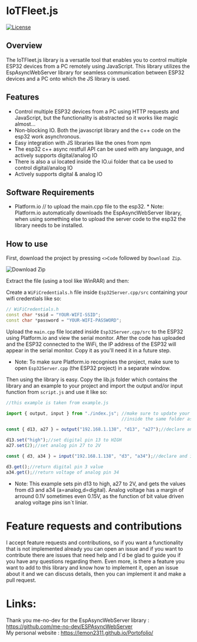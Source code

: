 # IoTFleet.js

[![License](https://img.shields.io/badge/license-MIT-blue.svg)](LICENSE)

## Overview
The IoTFleet.js library is a versatile tool that enables you to control multiple ESP32 devices from a PC remotely using JavaScript. This library utilizes the EspAsyncWebServer library for seamless communication between ESP32 devices and a PC onto which the JS library is used.

## Features
- Control multiple ESP32 devices from a PC using HTTP requests and JavaScript, but the functionality is abstracted so it works like magic almost...
- Non-blocking IO. Both the javascript library and the c++ code on the esp32 work asynchronous.
- Easy integration with JS libraries like the ones from npm
- The esp32 c++ async restfull API can be used with any language, and actively supports digital/analog IO
- There is also a ui located inside the IO.ui folder that ca be used to control digital/analog IO
- Actively supports digital & analog IO

## Software Requirements
* Platform.io // to upload the main.cpp file to the esp32. * Note: Platform.io automatically downloads the EspAsyncWebServer library, when using something else to upload the server code to the esp32 the library needs to be installed.

## How to use
First, download the project by pressing `<>Code` followed by `Download Zip`.

![Download Zip](https://github.com/Lemon2311/IoTFleet.js/assets/63803133/b0d0e1da-d7d6-4f7c-a26b-e707ec1ee5ee)

Extract the file (using a tool like WinRAR) and then:

Create a `WiFiCredentials.h` file inside `Esp32Server.cpp/src` containing your wifi credentials like so:

```cpp
// WiFiCredentials.h
const char *ssid = "YOUR-WIFI-SSID";
const char *password = "YOUR-WIFI-PASSWORD";
```

Upload the `main.cpp` file located inside `Esp32Server.cpp/src` to the ESP32 using Platform.io and view the serial monitor. After the code has uploaded and the ESP32 connected to the WiFi, the IP address of the ESP32 will appear in the serial monitor. Copy it as you'll need it in a future step.

* Note: To make sure Platform.io recognises the project, make sure to open `Esp32Server.cpp` (the ESP32 project) in a separate window.

Then using the library is easy. Copy the lib.js folder which contains the library and an example to your project and import the output and/or input function from `script.js` and use it like so:

```js
//this example is taken from example.js

import { output, input } from "./index.js"; //make sure to update your path as example.js is located
                                            //inside the same folder as script.js

const { d13, a27 } = output("192.168.1.138", "d13", "a27");//declare and initialize output pins

d13.set("high");//set digital pin 13 to HIGH
a27.set(2);//set analog pin 27 to 2V

const { d3, a34 } = input("192.168.1.138", "d3", "a34");//declare and initialize input pins

d3.get();//return digital pin 3 value
a34.get();//return voltage of analog pin 34

```

* Note: This example sets pin d13 to high, a27 to 2V, and gets the values from d3 and a34 (a=analog,d=digital). Analog voltage has a margin of arround 0.1V sometimes even 0.15V, as the function of bit value driven analog voltage pins isn`t liniar.

# Feature requests and contributions
I accept feature requests and contributions, so if you want a functionality that is not implemented already you can open an issue and if you want to contribute there are issues that need help and I`d be glad to guide you if you have any questions regarding them. Even more, is there a feature you want to add to this library and know how to implement it, open an issue about it and we can discuss details, then you can implement it and make a pull request.

# Links:
Thank you me-no-dev for the EspAsyncWebServer library : https://github.com/me-no-dev/ESPAsyncWebServer <br>
My personal website : https://lemon2311.github.io/Portofolio/
